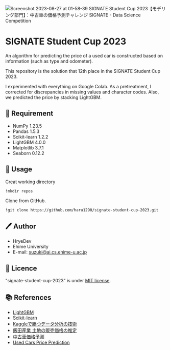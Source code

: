 ![Screenshot 2023-08-27 at 01-58-39 SIGNATE Student Cup 2023【モデリング部門】：中古車の価格予測チャレンジ SIGNATE - Data Science Competition](https://github.com/haru1290/signate-student-cup-2023/assets/83323040/bb1b4756-048b-40f6-87af-ce27ae2f9acd)

# SIGNATE Student Cup 2023
An algorithm for predicting the price of a used car is constructed based on information (such as type and odometer).

This repository is the solution that 12th place in the SIGNATE Student Cup 2023.

I experimented with everything on Google Colab. As a pretreatment, I corrected for discrepancies in missing values and character codes. Also, we predicted the price by stacking LightGBM.

## :hugs: Requirement
- NumPy 1.23.5
- Pandas 1.5.3
- Scikit-learn 1.2.2
- LightGBM 4.0.0
- Matplotlib 3.7.1
- Seaborn 0.12.2

## :rocket: Usage
Creat working directory
~~~
!mkdir repos
~~~
Clone from GitHub.
~~~
!git clone https://github.com/haru1290/signate-student-cup-2023.git
~~~

## :pen: Author
- HryeDev
- Ehime University
- E-mail: suzuki@ai.cs.ehime-u.ac.jp

## :memo: Licence
"signate-student-cup-2023" is under [MIT license](https://github.com/haru1290/signate-student-cup-2023/blob/main/LICENSE).

## :books: References
- [LightGBM](https://lightgbm.readthedocs.io/en/stable/)
- [Scikit-learn](https://scikit-learn.org/stable/)
- [Kaggleで勝つデータ分析の技術](https://github.com/ghmagazine/kagglebook)
- [飯田産業 土地の販売価格の推定](https://signate.jp/competitions/162)
- [中古車価格予測](https://www.kaggle.com/competitions/used-car-price-forecasting/overview)
- [Used Cars Price Prediction](https://www.kaggle.com/datasets/avikasliwal/used-cars-price-prediction)
